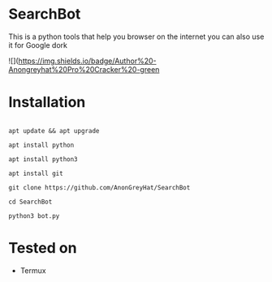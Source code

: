 # SearchBot

This is a python tools that help you browser on the internet you can also use it for Google dork

![](https://img.shields.io/badge/Author%20-Anongreyhat%20Pro%20Cracker%20-green

# Installation

```

apt update && apt upgrade

apt install python

apt install python3

apt install git

git clone https://github.com/AnonGreyHat/SearchBot

cd SearchBot

python3 bot.py

```

# Tested on

- Termux
